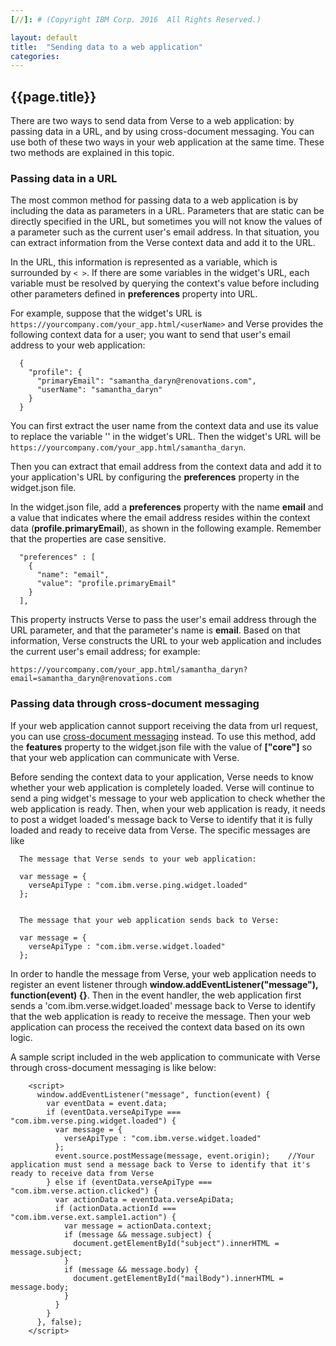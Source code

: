 ```yaml
---
[//]: # (Copyright IBM Corp. 2016  All Rights Reserved.)

layout: default
title:  "Sending data to a web application"
categories: 
---
```


## {{page.title}}  


There are two ways to send data from Verse to a web application: by passing data in a URL, and by using cross-document messaging. You can use both of these two ways in your web application at the same time. These two methods are explained in this topic.

### Passing data in a URL

The most common method for passing data to a web application is by including the data as parameters in a URL. Parameters that are static can be directly specified in the URL, but sometimes you will not know the values of a parameter such as the current user's email address. In that situation, you can extract information from the Verse context data and add it to the URL. 

In the URL, this information is represented as a variable, which is surrounded by `< >`. If there are some variables in the widget's URL, each variable must be resolved by querying the context's value before including other parameters defined in __preferences__ property into URL.

For example, suppose that the widget's URL is `https://yourcompany.com/your_app.html/<userName>` and Verse provides the following context data for a user; you want to send that user's email address to your web application:
   
```
  {
    "profile": {
      "primaryEmail": "samantha_daryn@renovations.com",
      "userName": "samantha_daryn"
    }
  }
```

You can first extract the user name from the context data and use its value to replace the variable '<userName>' in the widget's URL. Then the widget's URL will be `https://yourcompany.com/your_app.html/samantha_daryn`.
   
Then you can extract that email address from the context data and add it to your application's URL by configuring the __preferences__ property in the widget.json file.

In the widget.json file, add a __preferences__ property with the name __email__ and a value that indicates where the email address resides within the context data (__profile.primaryEmail__), as shown in the following example. Remember that the properties are case sensitive.

```
  "preferences" : [
    {
      "name": "email",
      "value": "profile.primaryEmail"
    }
  ],
```

This property instructs Verse to pass the user's email address through the URL parameter, and that the parameter's name is __email__. Based on that information, Verse constructs the URL to your web application and includes the current user's email address; for example: 

```
https://yourcompany.com/your_app.html/samantha_daryn?email=samantha_daryn@renovations.com
```

### Passing data through cross-document messaging

If your web application cannot support receiving the data from url request, you can use [cross-document messaging][1] instead. To use this method, add the __features__ property to the widget.json file with the value of  __["core"]__ so that your web application can communicate with Verse.

Before sending the context data to your application, Verse needs to know whether your web application is completely loaded. Verse will continue to send a ping widget's message to your web application to check whether the web application is ready. Then, when your web application is ready, it needs to post a widget loaded's message back to Verse to identify that it is fully loaded and ready to receive data from Verse. The specific messages are like 

```
  The message that Verse sends to your web application:
  
  var message = {
    verseApiType : "com.ibm.verse.ping.widget.loaded"
  };
  
```

```
  The message that your web application sends back to Verse:
  
  var message = {
    verseApiType : "com.ibm.verse.widget.loaded"
  };
```

In order to handle the message from Verse, your web application needs to register an event listener through __window.addEventListener("message"), function(event) {}__.
Then in the event handler, the web application first sends a 'com.ibm.verse.widget.loaded' message back to Verse to identify that the web application is ready to receive the message. Then your web application can process the received the context data based on its own logic. 

A sample script included in the web application to communicate with Verse through cross-document messaging is like below:

```
    <script>
      window.addEventListener("message", function(event) {
        var eventData = event.data;
        if (eventData.verseApiType === "com.ibm.verse.ping.widget.loaded") {
          var message = {
            verseApiType : "com.ibm.verse.widget.loaded"
          };
          event.source.postMessage(message, event.origin);    //Your application must send a message back to Verse to identify that it's ready to receive data from Verse
        } else if (eventData.verseApiType === "com.ibm.verse.action.clicked") {
          var actionData = eventData.verseApiData;
          if (actionData.actionId === "com.ibm.verse.ext.sample1.action") {
            var message = actionData.context;
            if (message && message.subject) {
              document.getElementById("subject").innerHTML = message.subject;
            }
            if (message && message.body) {
              document.getElementById("mailBody").innerHTML = message.body;
            }
          }
        }
      }, false);
    </script>
```

[1]: https://html.spec.whatwg.org/multipage/comms.html#web-messaging

